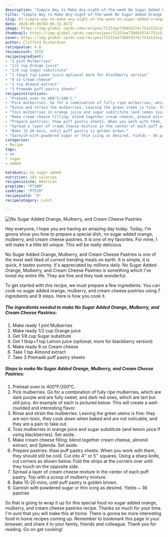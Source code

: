 ```yaml
---
description: "Simple Way to Make Any-night-of-the-week No Sugar Added Orange, Mulberry, and Cream Cheese Pastries"
title: "Simple Way to Make Any-night-of-the-week No Sugar Added Orange, Mulberry, and Cream Cheese Pastries"
slug: 87-simple-way-to-make-any-night-of-the-week-no-sugar-added-orange-mulberry-and-cream-cheese-pastries
date: 2020-09-05T04:06:33.857Z
image: https://img-global.cpcdn.com/recipes/f2153ae73b05d374/751x532cq70/no-sugar-added-orange-mulberry-and-cream-cheese-pastries-recipe-main-photo.jpg
thumbnail: https://img-global.cpcdn.com/recipes/f2153ae73b05d374/751x532cq70/no-sugar-added-orange-mulberry-and-cream-cheese-pastries-recipe-main-photo.jpg
cover: https://img-global.cpcdn.com/recipes/f2153ae73b05d374/751x532cq70/no-sugar-added-orange-mulberry-and-cream-cheese-pastries-recipe-main-photo.jpg
author: Clifford Richardson
ratingvalue: 4.8
reviewcount: 3919
recipeingredient:
- "1 pint Mulberries"
- "1/2 cup Orange juice"
- "1/8 cup Sugar substitute"
- "1 tbsp1 tsp Lemon juice optional more for blackberry version"
- "8 oz Cream cheese"
- "1 tsp Almond extract"
- "3 Premade puff pastry sheets"
recipeinstructions:
- "Preheat oven to 400°F/200°C."
- "Pick mulberries. Go for a combination of fully ripe mulberries, which are dark purple and are fully sweet, and dark red ones, which are tart but still juicy. An example of each is pictured below. This will create a well-rounded and interesting flavor."
- "Rinse and strain the mulberries. Leaving the green stems is fine: they are non-toxic, they cook down when baked and are not noticable, and they are a pain to take out."
- "Toss mulberries in orange juice and sugar substitute (and lemon juice if using blackberries). Set aside."
- "Make cream cheese filling: blend together cream cheese, almond extract, and Splenda. Set aside."
- "Prepare pastries: thaw puff pastry sheets. When you work with them, they should still be cold. Cut into 4&#39;&#39; or 5&#39;&#39; squares. Using a sharp knife, cut corners as shown below. Fold the strips at the corners over until they touch on the opposite side."
- "Spread a layer of cream cheese mixture in the center of each puff pastry. Top with a scoop of mulberry mixture."
- "Bake 15-20 mins, until puff pastry is golden brown."
- "Garnish with powdered sugar or thin icing as desired. Yields ~ 36 pastries"
categories:
- Recipe
tags:
- no
- sugar
- added

katakunci: no sugar added 
nutrition: 183 calories
recipecuisine: American
preptime: "PT38M"
cooktime: "PT51M"
recipeyield: "4"
recipecategory: Lunch

---
```



![No Sugar Added Orange, Mulberry, and Cream Cheese Pastries](https://img-global.cpcdn.com/recipes/f2153ae73b05d374/751x532cq70/no-sugar-added-orange-mulberry-and-cream-cheese-pastries-recipe-main-photo.jpg)

Hey everyone, I hope you are having an amazing day today. Today, I'm gonna show you how to prepare a special dish, no sugar added orange, mulberry, and cream cheese pastries. It is one of my favorites. For mine, I will make it a little bit unique. This will be really delicious.

No Sugar Added Orange, Mulberry, and Cream Cheese Pastries is one of the most well liked of current trending meals on earth. It is simple, it is quick, it tastes yummy. It's appreciated by millions daily. No Sugar Added Orange, Mulberry, and Cream Cheese Pastries is something which I've loved my entire life. They are fine and they look wonderful.




To get started with this recipe, we must prepare a few ingredients. You can cook no sugar added orange, mulberry, and cream cheese pastries using 7 ingredients and 9 steps. Here is how you cook it.

<!--inarticleads1-->

##### The ingredients needed to make No Sugar Added Orange, Mulberry, and Cream Cheese Pastries:

1. Make ready 1 pint Mulberries
1. Make ready 1/2 cup Orange juice
1. Get 1/8 cup Sugar substitute
1. Get 1 tbsp+1 tsp Lemon juice (optional, more for blackberry version)
1. Make ready 8 oz Cream cheese
1. Take 1 tsp Almond extract
1. Take 3 Premade puff pastry sheets




<!--inarticleads2-->

##### Steps to make No Sugar Added Orange, Mulberry, and Cream Cheese Pastries:

1. Preheat oven to 400°F/200°C.
1. Pick mulberries. Go for a combination of fully ripe mulberries, which are dark purple and are fully sweet, and dark red ones, which are tart but still juicy. An example of each is pictured below. This will create a well-rounded and interesting flavor.
1. Rinse and strain the mulberries. Leaving the green stems is fine: they are non-toxic, they cook down when baked and are not noticable, and they are a pain to take out.
1. Toss mulberries in orange juice and sugar substitute (and lemon juice if using blackberries). Set aside.
1. Make cream cheese filling: blend together cream cheese, almond extract, and Splenda. Set aside.
1. Prepare pastries: thaw puff pastry sheets. When you work with them, they should still be cold. Cut into 4&#39;&#39; or 5&#39;&#39; squares. Using a sharp knife, cut corners as shown below. Fold the strips at the corners over until they touch on the opposite side.
1. Spread a layer of cream cheese mixture in the center of each puff pastry. Top with a scoop of mulberry mixture.
1. Bake 15-20 mins, until puff pastry is golden brown.
1. Garnish with powdered sugar or thin icing as desired. Yields ~ 36 pastries




So that is going to wrap it up for this special food no sugar added orange, mulberry, and cream cheese pastries recipe. Thanks so much for your time. I'm sure that you will make this at home. There is gonna be more interesting food in home recipes coming up. Remember to bookmark this page in your browser, and share it to your family, friends and colleague. Thank you for reading. Go on get cooking!
